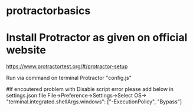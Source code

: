 # protractorbasics

# Install Protractor as given on official  website
https://www.protractortest.org/#/protractor-setup

Run via command on terminal Protractor "config.js"

#If encoutered problem with Disable script error please add below in settings.json file
File->Preference->Settings->Select OS-> "terminal.integrated.shellArgs.windows": ["-ExecutionPolicy", "Bypass"]

